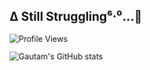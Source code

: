 ## ∆ Still Struggling⁶⋅⁰...🤒

![Profile Views](https://hits.seeyoufarm.com/api/count/incr/badge.svg?url=https://github.com/gautamajay52/&title=Profile%20Views)

![Gautam's GitHub stats](https://github-readme-stats.vercel.app/api?username=gautamajay52&count_private=true&theme=highcontrast&show_icons=true)

<!--
**gautamajay52/gautamajay52** is a ✨ _special_ ✨ repository because its `README.md` (this file) appears on your GitHub profile.

Here are some ideas to get you started:

- 🔭 I’m currently working on ...
- 🌱 I’m currently learning ...
- 👯 I’m looking to collaborate on ...
- 🤔 I’m looking for help with ...
- 💬 Ask me about ...
- 📫 How to reach me: ...
- 😄 Pronouns: ...
- ⚡ Fun fact: ...
-->
